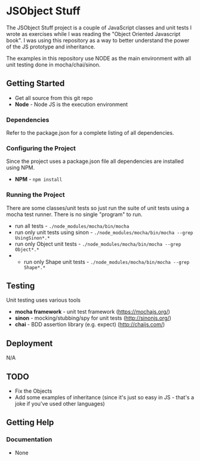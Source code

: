 JSObject Stuff
==================

The JSObject Stuff project is a couple of JavaScript classes and unit tests I wrote as exercises while I was reading the "Object Oriented Javascript book". I was using this repository as a way to better understand the power of the JS prototype and inheritance.

The examples in this repository use NODE as the main environment with all unit testing done in mocha/chai/sinon.


## Getting Started

* Get all source from this git repo
* **Node** - Node JS is the execution environment


### Dependencies

Refer to the package.json for a complete listing of all dependencies. 

### Configuring the Project

Since the project uses a package.json file all dependencies are installed using NPM.

* **NPM** - `npm install`

### Running the Project
There are some classes/unit tests so just run the suite of unit tests using a mocha test runner. There is no single "program" to run.

* run all tests - `./node_modules/mocha/bin/mocha`
* run only unit tests using sinon - `./node_modules/mocha/bin/mocha --grep UsingSinon*.*`
* run only Object unit tests - `./node_modules/mocha/bin/mocha --grep Object*.*`
* * run only Shape unit tests - `./node_modules/mocha/bin/mocha --grep Shape*.*`


## Testing

Unit testing uses various tools

* **mocha framework** - unit test framework (https://mochajs.org/)
* **sinon** - mocking/stubbing/spy for unit tests (http://sinonjs.org/)
* **chai** - BDD assertion library (e.g. expect) (http://chaijs.com/)

## Deployment

N/A

## TODO

* Fix the Objects
* Add some examples of inheritance (since it's just so easy in JS - that's a joke if you've used other languages)

## Getting Help

### Documentation

* None
